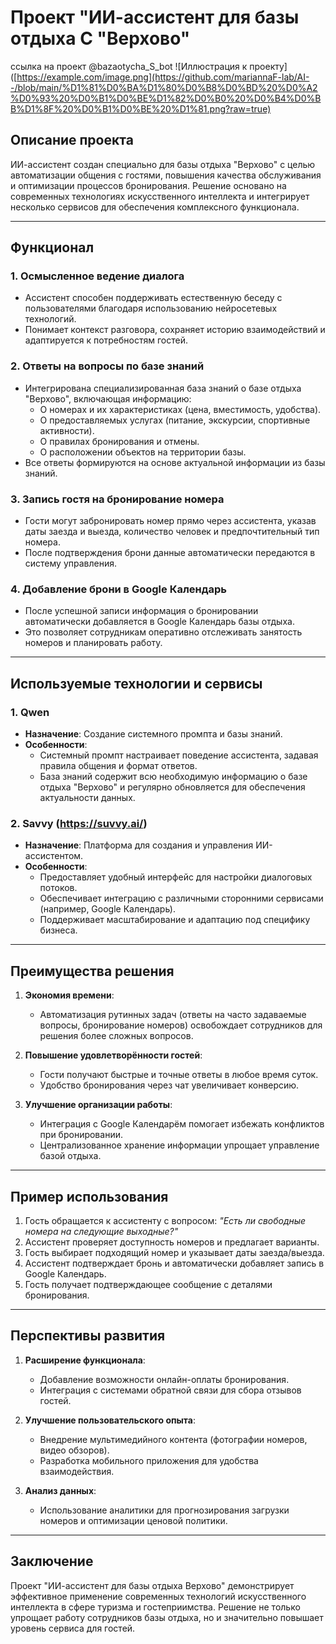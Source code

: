 # Проект "ИИ-ассистент для базы отдыха С "Верхово"
ссылка на проект @bazaotycha_S_bot
![Иллюстрация к проекту]([https://example.com/image.png](https://github.com/mariannaF-lab/AI--/blob/main/%D1%81%D0%BA%D1%80%D0%B8%D0%BD%20%D0%A2%D0%93%20%D0%B1%D0%BE%D1%82%D0%B0%20%D0%B4%D0%BB%D1%8F%20%D0%B1%D0%BE%20%D1%81.png?raw=true)

## Описание проекта

ИИ-ассистент создан специально для базы отдыха "Верхово" с целью автоматизации общения с гостями, повышения качества обслуживания и оптимизации процессов бронирования. Решение основано на современных технологиях искусственного интеллекта и интегрирует несколько сервисов для обеспечения комплексного функционала.

---

## Функционал

### 1. **Осмысленное ведение диалога**
   - Ассистент способен поддерживать естественную беседу с пользователями благодаря использованию нейросетевых технологий.
   - Понимает контекст разговора, сохраняет историю взаимодействий и адаптируется к потребностям гостей.

### 2. **Ответы на вопросы по базе знаний**
   - Интегрирована специализированная база знаний о базе отдыха "Верхово", включающая информацию:
     - О номерах и их характеристиках (цена, вместимость, удобства).
     - О предоставляемых услугах (питание, экскурсии, спортивные активности).
     - О правилах бронирования и отмены.
     - О расположении объектов на территории базы.
   - Все ответы формируются на основе актуальной информации из базы знаний.

### 3. **Запись гостя на бронирование номера**
   - Гости могут забронировать номер прямо через ассистента, указав даты заезда и выезда, количество человек и предпочтительный тип номера.
   - После подтверждения брони данные автоматически передаются в систему управления.

### 4. **Добавление брони в Google Календарь**
   - После успешной записи информация о бронировании автоматически добавляется в Google Календарь базы отдыха.
   - Это позволяет сотрудникам оперативно отслеживать занятость номеров и планировать работу.

---

## Используемые технологии и сервисы

### 1. **Qwen**
   - **Назначение**: Создание системного промпта и базы знаний.
   - **Особенности**:
     - Системный промпт настраивает поведение ассистента, задавая правила общения и формат ответов.
     - База знаний содержит всю необходимую информацию о базе отдыха "Верхово" и регулярно обновляется для обеспечения актуальности данных.

### 2. **Savvy (https://suvvy.ai/)**
   - **Назначение**: Платформа для создания и управления ИИ-ассистентом.
   - **Особенности**:
     - Предоставляет удобный интерфейс для настройки диалоговых потоков.
     - Обеспечивает интеграцию с различными сторонними сервисами (например, Google Календарь).
     - Поддерживает масштабирование и адаптацию под специфику бизнеса.

---

## Преимущества решения

1. **Экономия времени**:
   - Автоматизация рутинных задач (ответы на часто задаваемые вопросы, бронирование номеров) освобождает сотрудников для решения более сложных вопросов.

2. **Повышение удовлетворённости гостей**:
   - Гости получают быстрые и точные ответы в любое время суток.
   - Удобство бронирования через чат увеличивает конверсию.

3. **Улучшение организации работы**:
   - Интеграция с Google Календарём помогает избежать конфликтов при бронировании.
   - Централизованное хранение информации упрощает управление базой отдыха.

---

## Пример использования

1. Гость обращается к ассистенту с вопросом: *"Есть ли свободные номера на следующие выходные?"*
2. Ассистент проверяет доступность номеров и предлагает варианты.
3. Гость выбирает подходящий номер и указывает даты заезда/выезда.
4. Ассистент подтверждает бронь и автоматически добавляет запись в Google Календарь.
5. Гость получает подтверждающее сообщение с деталями бронирования.

---

## Перспективы развития

1. **Расширение функционала**:
   - Добавление возможности онлайн-оплаты бронирования.
   - Интеграция с системами обратной связи для сбора отзывов гостей.

2. **Улучшение пользовательского опыта**:
   - Внедрение мультимедийного контента (фотографии номеров, видео обзоров).
   - Разработка мобильного приложения для удобства взаимодействия.

3. **Анализ данных**:
   - Использование аналитики для прогнозирования загрузки номеров и оптимизации ценовой политики.

---

## Заключение

Проект "ИИ-ассистент для базы отдыха Верхово" демонстрирует эффективное применение современных технологий искусственного интеллекта в сфере туризма и гостеприимства. Решение не только упрощает работу сотрудников базы отдыха, но и значительно повышает уровень сервиса для гостей.
